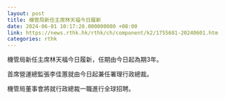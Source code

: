 ```yaml
---
layout: post
title: 機管局新任主席林天福今日履新
date: 2024-06-01 10:17:28.000000000 +08:00
link: https://news.rthk.hk/rthk/ch/component/k2/1755681-20240601.htm
categories: rthk
---
```


機管局新任主席林天福今日履新，任期由今日起為期3年。

首席營運總監張李佳蕙就由今日起兼任署理行政總裁。

機管局董事會將就行政總裁一職進行全球招聘。
